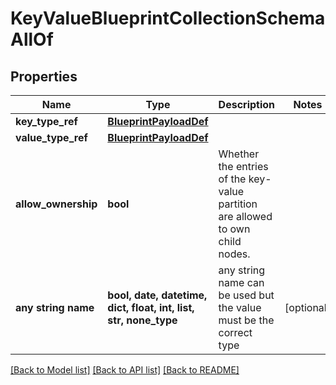 # KeyValueBlueprintCollectionSchemaAllOf


## Properties
Name | Type | Description | Notes
------------ | ------------- | ------------- | -------------
**key_type_ref** | [**BlueprintPayloadDef**](BlueprintPayloadDef.md) |  | 
**value_type_ref** | [**BlueprintPayloadDef**](BlueprintPayloadDef.md) |  | 
**allow_ownership** | **bool** | Whether the entries of the key-value partition are allowed to own child nodes. | 
**any string name** | **bool, date, datetime, dict, float, int, list, str, none_type** | any string name can be used but the value must be the correct type | [optional]

[[Back to Model list]](../README.md#documentation-for-models) [[Back to API list]](../README.md#documentation-for-api-endpoints) [[Back to README]](../README.md)


